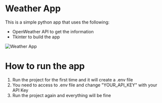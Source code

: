 # Weather App # 

This is a simple python app that uses the following:
- OpenWeather API to get the information
- Tkinter to build the app

![Weather App](https://i.imgur.com/SNOl3qK.png)


# How to run the app
1. Run the project for the first time and it will create a .env file
2. You need to access to .env file and change "YOUR_API_KEY" with your API Key
3. Run the project again and everything will be fine